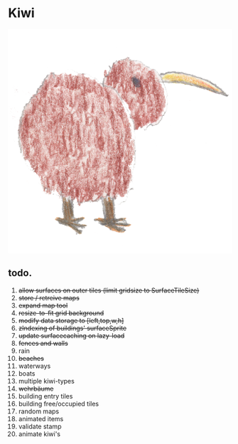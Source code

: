 # Kiwi

![Kiwi logo](https://github.com/git-arbitrarysystems/kiwi/blob/master/src/assets/img/kiwi.png "Kiwi")

## todo.

1. ~~allow surfaces on outer tiles (limit gridsize to SurfaceTileSize)~~
2. ~~store / retreive maps~~
3. ~~expand map tool~~
4. ~~resize-to-fit grid background~~
5. ~~modify data storage to [left,top,w,h]~~
6. ~~zIndexing of buildings' surfaceSprite~~
7. ~~update surfacecaching on lazy-load~~
8. ~~fences and walls~~
9. rain
10. ~~beaches~~
11. waterways
12. boats
13. multiple kiwi-types
14. ~~wehrbäume~~
15. building entry tiles
16. building free/occupied tiles
17. random maps
18. animated items
19. validate stamp
20. animate kiwi's


